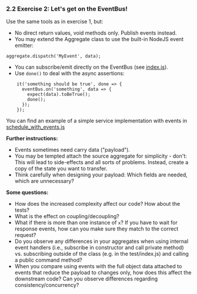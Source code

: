 ### 2.2 Exercise 2: Let's get on the EventBus!

Use the same tools as in exercise 1, but:
- No direct return values, void methods only. Publish events instead.
- You may extend the Aggregate class to use the built-in NodeJS event emitter:
```
aggregate.dispatch('MyEvent', data);        
```
- You can subscribe/emit directly on the EventBus (see [index.js](./src/index.js)).
- Use ```done()``` to deal with the async assertions:
```
    it('something should be true', done => {
      eventBus.on('something', data => {
        expect(data).toBeTrue();
        done();
      });
    });
``` 
You can find an example of a simple service implementation with events in [schedule_with_events.js](./src/domain/examples/schedule_with_events.js)

**Further instructions:**
- Events sometimes need carry data ("payload"). 
- You may be tempted attach the source aggregate for simplicity - don't: This will lead to side-effects and all sorts of problems. Instead, create a copy of the state you want to transfer.
- Think carefully when designing your payload: Which fields are needed, which are unnecessary?

**Some questions:** 
- How does the increased complexity affect our code? How about the tests?
- What is the effect on coupling/decoupling?
- What if there is more than one instance of ```x```? If you have to wait for response events, how can you make sure they match to the correct request?
- Do you observe any differences in your aggregates when using internal event handlers (i.e., subscribe in constructor and call private method) vs. subscribing outside of the class (e.g. in the test/index.js) and calling a public command method?
- When you compare using events with the full object data attached to events that reduce the payload to changes only, how does this affect the downstream code? Can you observe differences regarding consistency/concurrency? 